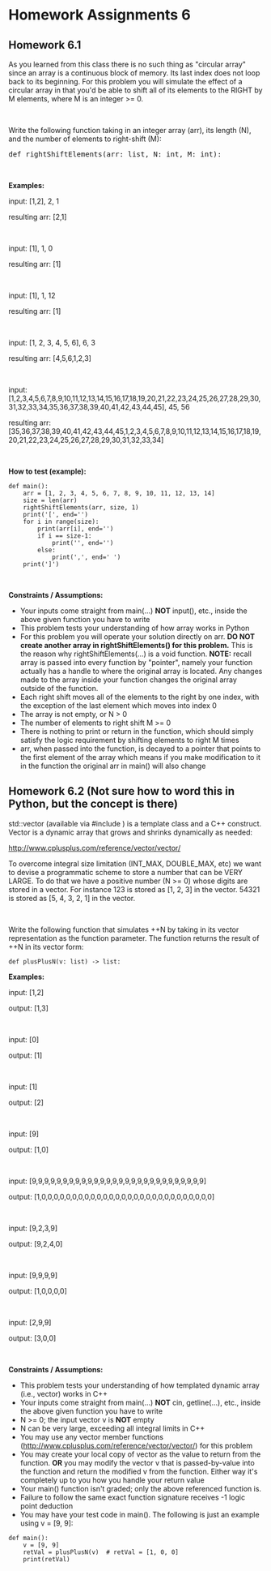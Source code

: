 # Homework Assignments 6

## Homework 6.1
As you learned from this class there is no such thing as "circular array" since an array is a continuous block of 
memory. Its last index does not loop back to its beginning. For this problem you will simulate the effect of a 
circular array in that you'd be able to shift all of its elements to the RIGHT by M elements, where M is an 
integer >= 0.

<br />

Write the following function taking in an integer array (arr), its length (N), and the number of elements to 
right-shift (M):

<pre>
def rightShiftElements(arr: list, N: int, M: int):
</pre>

<br />

**Examples:**

input: [1,2], 2, 1

resulting arr: [2,1]

<br />

input: [1], 1, 0

resulting arr: [1]

<br />

input: [1], 1, 12

resulting arr: [1]

<br />

input: [1, 2, 3, 4, 5, 6], 6, 3

resulting arr: [4,5,6,1,2,3]

<br />

input: [1,2,3,4,5,6,7,8,9,10,11,12,13,14,15,16,17,18,19,20,21,22,23,24,25,26,27,28,29,30,31,32,33,34,35,36,37,38,39,40,41,42,43,44,45], 45, 56

resulting arr: [35,36,37,38,39,40,41,42,43,44,45,1,2,3,4,5,6,7,8,9,10,11,12,13,14,15,16,17,18,19,20,21,22,23,24,25,26,27,28,29,30,31,32,33,34]

<br />

**How to test (example):**

```
def main():
    arr = [1, 2, 3, 4, 5, 6, 7, 8, 9, 10, 11, 12, 13, 14]
    size = len(arr)
    rightShiftElements(arr, size, 1)
    print('[', end='')
    for i in range(size):
        print(arr[i], end='')
        if i == size-1:
            print('', end='')
        else:
            print(',', end=' ')
    print(']')
```

<br />

**Constraints / Assumptions:**

* Your inputs come straight from main(...) **NOT** input(), etc., inside the above given function you have to write
* This problem tests your understanding of how array works in Python
* For this problem you will operate your solution directly on arr. **DO NOT create another array in 
rightShiftElements() for this problem.** This is the reason why rightShiftElements(...) is a void function. **NOTE:** 
recall array is passed into every function by "pointer", namely your function actually has a handle to where the 
original array is located. Any changes made to the array inside your function changes the original array outside of 
the function.
* Each right shift moves all of the elements to the right by one index, with the exception of the last element which 
moves into index 0
* The array is not empty, or N > 0
* The number of elements to right shift M >= 0
* There is nothing to print or return in the function, which should simply satisfy the logic requirement by shifting 
elements to right M times
* arr, when passed into the function, is decayed to a pointer that points to the first element of the array which 
means if you make modification to it in the function the original arr in main() will also change

## Homework 6.2 (Not sure how to word this in Python, but the concept is there)
std::vector (available via #include <vector>) is a template class and a C++ construct. Vector is a dynamic array 
that grows and shrinks dynamically as needed:

http://www.cplusplus.com/reference/vector/vector/

To overcome integral size limitation (INT_MAX, DOUBLE_MAX, etc) we want to devise a programmatic scheme to store a 
number that can be VERY LARGE. To do that we have a positive number (N >= 0) whose digits are stored in a vector. For 
instance 123 is stored as [1, 2, 3] in the vector. 54321 is stored as [5, 4, 3, 2, 1] in the vector. 

<br />

Write the following function that simulates ++N by taking in its vector representation as the function parameter. The 
function returns the result of ++N in its vector form:

```
def plusPlusN(v: list) -> list:
```

**Examples:**

input: [1,2]

output: [1,3]

<br />

input: [0]

output: [1]

<br />

input: [1]

output: [2]

<br />

input: [9]

output: [1,0]

<br />

input: [9,9,9,9,9,9,9,9,9,9,9,9,9,9,9,9,9,9,9,9,9,9,9,9,9,9,9,9]

output: [1,0,0,0,0,0,0,0,0,0,0,0,0,0,0,0,0,0,0,0,0,0,0,0,0,0,0,0,0]

<br />

input: [9,2,3,9]

output: [9,2,4,0]

<br />

input: [9,9,9,9]

output: [1,0,0,0,0]

<br />

input: [2,9,9]

output: [3,0,0]

<br />

**Constraints / Assumptions:**

* This problem tests your understanding of how templated dynamic array (i.e., vector) works in C++
* Your inputs come straight from main(...) **NOT** cin, getline(...), etc., inside the above given function you have to 
write
* N >= 0; the input vector<int> v is **NOT** empty
* N can be very large, exceeding all integral limits in C++
* You may use any vector member functions (http://www.cplusplus.com/reference/vector/vector/) for this problem
* You may create your local copy of vector<int> as the value to return from the function. **OR** you may modify the 
vector<int> v that is passed-by-value into the function and return the modified v from the function. Either way it's 
completely up to you how you handle your return value
* Your main() function isn't graded; only the above referenced function is.
* Failure to follow the same exact function signature receives -1 logic point deduction
* You may have your test code in main(). The following is just an example using v = [9, 9]:

```
def main():
    v = [9, 9]
    retVal = plusPlusN(v)  # retVal = [1, 0, 0]
    print(retVal)
```